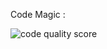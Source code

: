 Code Magic :

![code quality score](https://codemagic.io/app/62bb3b78291f0f2230b3cebd/build/62bef8699df8cb8868a66466)

 
